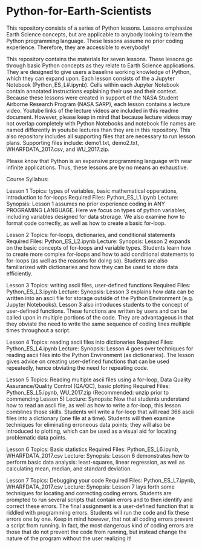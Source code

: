 # Python-for-Earth-Scientists
This repository consists of a series of Python lessons. Lessons emphasize Earth Science concepts, but are applicable to anybody looking to learn the Python programming language. These lessons assume no prior coding experience. Therefore, they are accessible to everybody!

This repository contains the materials for seven lessons. These lessons go through basic Python concepts as they relate to Earth Science applications. They are designed to give users a baseline working knowledge of Python, which they can expand upon. Each lesson consists of the a Jupyter Notebook (Python_ES_L#.ipynb). Cells within each Jupyter Notebook contain annotated instructions explaining their use and their context. Because these lessons were created in support of the NASA Student Airborne Research Program (NASA SARP), each lesson contains a lecture video. Youtube links of the lecture videos are included in this readme document. However, please keep in mind that because lecture videos may not overlap completely with Python Notebooks and notebook file names are named differently in youtube lectures than they are in this repository. This also repository includes all supporting files that are necessary to run lesson plans. Supporting files include: demo1.txt, demo2.txt, WHARFDATA_2017.csv, and WU_2017.zip.

Please know that Python is an expansive programming language with near infinite applications. Thus, these lessons are by no means an exhaustive.

Course Syllabus:

Lesson 1
Topics: types of variables, basic mathematical opperations, introduction to for-loops
Required Files: Python_ES_L1.ipynb
Lecture:
Synopsis: Lesson 1 assumes no prior experience coding in ANY PROGRAMING LANGUAGE. Here we focus on types of python variables, including variables designed for data strorage. We also examine how to format code correctly, as well as how to create a basic for-loop.

Lesson 2
Topics: for-loops, dictionaries, and conditional statements
Required Files: Python_ES_L2.ipynb
Lecture:
Synopsis: Lesson 2 expands on the basic concepts of for-loops and variable types. Students learn how to create more complex for-loops and how to add conditional statements to for-loops (as well as the reasons for doing so). Students are also familiarized with dictionaries and how they can be used to store data efficiently.

Lesson 3
Topics: writing ascii files, user-defined functions
Required Files: Python_ES_L3.ipynb
Lecture:
Synopsis: Lesson 3 explains how data can be written into an ascii file for storage outside of the Python Environment (e.g. Jupyter Notebooks). Lesson 3 also introduces students to the concept of user-defined functions. These functions are written by users and can be called upon in multiple portions of the code. They are advantageous in that they obviate the need to write the same sequence of coding lines multiple times throughout a script.

Lesson 4
Topics: reading ascii files into dictionaries
Required Files: Python_ES_L4.ipynb
Lecture:
Synopsis: Lesson 4 goes over techniques for reading ascii files into the Python Environment (as dictionaries). The lesson gives advice on creating user-defined functions that can be used repeatedly, hence obviating the need for repeating code.

Lesson 5
Topics: Reading multiple ascii files using a for-loop, Data Quality Assurance/Quality Control (QA/QC), basic plotting
Required Files: Python_ES_L5.ipynb, WU_2017.zip (Recommended: unzip prior to commencing Lesson 5)
Lecture:
Synopsis: Now that students understand how to read an ascii file, as well as how to write a for-loop, this lesson comblines those skills. Students will write a for-loop that will read 366 ascii files into a dictionary (one file at a time). Students will then examine techniques for eliminating erroneous data points; they will also be introduced to plotting, which can be used as a visual aid for locating problematic data points.

Lesson 6
Topics: Basic statistics
Required Files: Python_ES_L6.ipynb, WHARFDATA_2017.csv
Lecture:
Synopsis: Lesson 6 demonstrates how to perform basic data analysis: least-squares, linear regression, as well as calculating mean, median, and standard deviation.

Lesson 7
Topics: Debugging your code
Required Files: Python_ES_L7.ipynb, WHARFDATA_2017.csv
Lecture:
Synopsis: Lesson 7 lays forth some techniques for locating and correcting coding errors. Students are prompted to run several scripts that contain errors and to then identify and correct these errors. The final assignment is a user-defined function that is riddled with programming errors. Students will run the code and fix these errors one by one. Keep in mind however, that not all coding errors prevent a script from running. In fact, the most dangerous kind of coding errors are those that do not prevent the code from running, but instead change the nature of the program without the user realizing it! 
